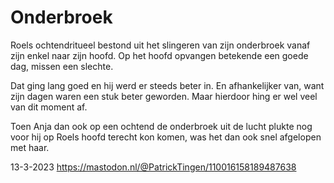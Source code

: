 # Onderbroek

Roels ochtendritueel bestond uit het slingeren van zijn onderbroek vanaf zijn enkel naar zijn hoofd. Op het hoofd opvangen betekende een goede dag, missen een slechte. 

Dat ging lang goed en hij werd er steeds beter in. En afhankelijker van, want zijn dagen waren een stuk beter geworden. Maar hierdoor hing er wel veel van dit moment af.

Toen Anja dan ook op een ochtend de onderbroek uit de lucht plukte nog voor hij op Roels hoofd terecht kon komen, was het dan ook snel afgelopen met haar.

13-3-2023
https://mastodon.nl/@PatrickTingen/110016158189487638